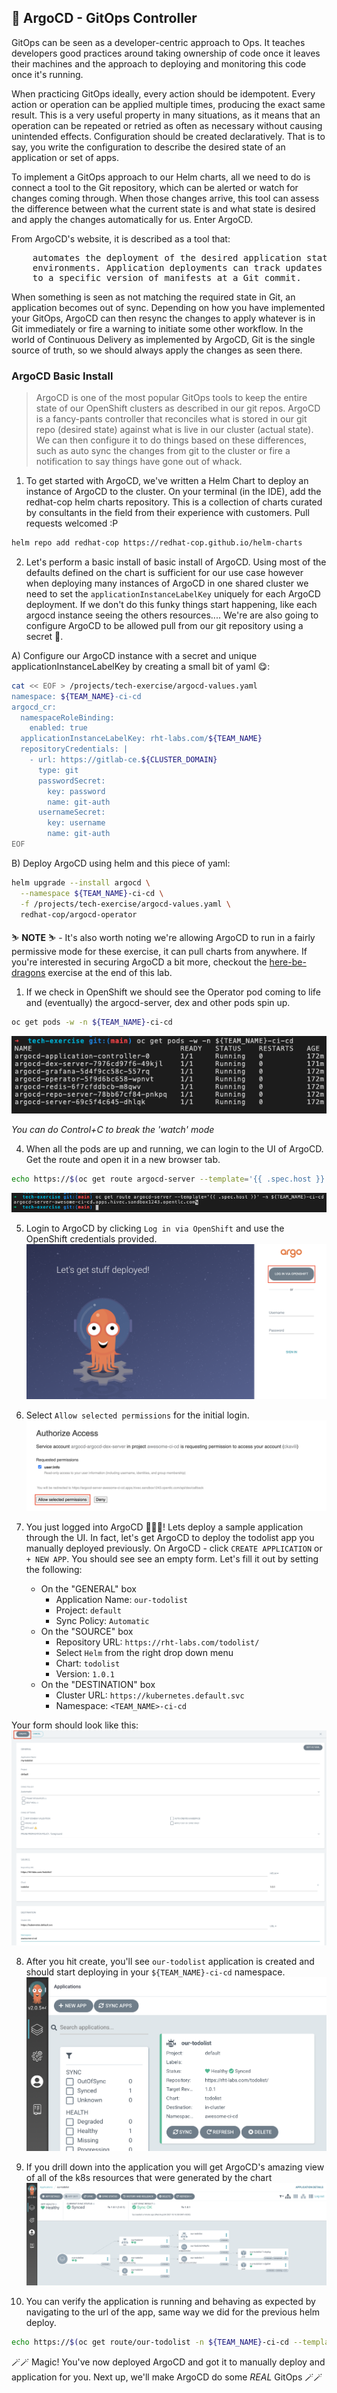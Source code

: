 ## 🐙 ArgoCD - GitOps Controller
GitOps can be seen as a developer-centric approach to Ops. It teaches developers good practices around taking ownership of code once it leaves their machines and the approach to deploying and monitoring this code once it's running.

When practicing GitOps ideally, every action should be idempotent. Every action or operation can be applied multiple times, producing the exact same result. This is a very useful property in many situations, as it means that an operation can be repeated or retried as often as necessary without causing unintended effects. Configuration should be created declaratively. That is to say, you write the configuration to describe the desired state of an application or set of apps.

To implement a GitOps approach to our Helm charts, all we need to do is connect a tool to the Git repository, which can be alerted or watch for changes coming through. When those changes arrive, this tool can assess the difference between what the current state is and what state is desired and apply the changes automatically for
us. Enter ArgoCD.

From ArgoCD's website, it is described as a tool that:

<pre>
    automates the deployment of the desired application states in the specified target
    environments. Application deployments can track updates to branches, tags, or be pinned
    to a specific version of manifests at a Git commit.
</pre>

When something is seen as not matching the required state in Git, an application becomes out of sync. Depending on how you have implemented your GitOps, ArgoCD can then resync the changes to apply whatever is in Git immediately or fire a warning to initiate some other workflow. In the world of Continuous Delivery as implemented by ArgoCD, Git is the single source of truth, so we should always apply the changes as seen there.

### ArgoCD Basic Install
> ArgoCD is one of the most popular GitOps tools to keep the entire state of our OpenShift clusters as described in our git repos. ArgoCD is a fancy-pants controller that reconciles what is stored in our git repo (desired state) against what is live in our cluster (actual state). We can then configure it to do things based on these differences, such as auto sync the changes from git to the cluster or fire a notification to say things have gone out of whack.

1. To get started with ArgoCD, we've written a Helm Chart to deploy an instance of ArgoCD to the cluster. On your terminal (in the IDE), add the redhat-cop helm charts repository. This is a collection of charts curated by consultants in the field from their experience with customers. Pull requests welcomed :P
```bash
helm repo add redhat-cop https://redhat-cop.github.io/helm-charts
```

2. Let's perform a basic install of basic install of ArgoCD. Using most of the defaults defined on the chart is sufficient for our use case however when deploying many instances of ArgoCD in one shared cluster we need to set the `applicationInstanceLabelKey` uniquely for each ArgoCD deployment. If we don't do this funky things start happening, like each argocd instance seeing the others resources.... 
We're are also going to configure ArgoCD to be allowed pull from our git repository using a secret 🔐.

A) Configure our ArgoCD instance with a secret and unique applicationInstanceLabelKey by creating a small bit of yaml 😋:
```bash
cat << EOF > /projects/tech-exercise/argocd-values.yaml
namespace: ${TEAM_NAME}-ci-cd
argocd_cr:
  namespaceRoleBinding:
    enabled: true
  applicationInstanceLabelKey: rht-labs.com/${TEAM_NAME}
  repositoryCredentials: |
    - url: https://gitlab-ce.${CLUSTER_DOMAIN}
      type: git
      passwordSecret:
        key: password
        name: git-auth
      usernameSecret:
        key: username
        name: git-auth
EOF
```

B) Deploy ArgoCD using helm and this piece of yaml:
```bash
helm upgrade --install argocd \
  --namespace ${TEAM_NAME}-ci-cd \
  -f /projects/tech-exercise/argocd-values.yaml \
  redhat-cop/argocd-operator
```

<p class="tip">
⛷️ <b>NOTE</b> ⛷️ - It's also worth noting we're allowing ArgoCD to run in a fairly permissive mode for these exercise, it can pull charts from anywhere. If you're interested in securing ArgoCD a bit more, checkout the <a href="/#/1-the-manual-menace/666-here-be-dragons?id=here-be-dragons">here-be-dragons</a> exercise at the end of this lab.
</p>

1. If we check in OpenShift we should see the Operator pod coming to life and (eventually) the argocd-server, dex and other pods spin up.
```bash
oc get pods -w -n ${TEAM_NAME}-ci-cd
```
![argocd-pods](images/argocd-pods.png)

*You can do Control+C to break the 'watch' mode*

4. When all the pods are up and running, we can login to the UI of ArgoCD. Get the route and open it in a new browser tab. 
```bash
echo https://$(oc get route argocd-server --template='{{ .spec.host }}' -n ${TEAM_NAME}-ci-cd)  
```
![argocd-route](./images/argocd-route.png)

5. Login to ArgoCD by clicking `Log in via OpenShift` and use the OpenShift credentials provided.
![argocd-login](images/argocd-login.png)

6. Select `Allow selected permissions` for the initial login.
![argocd-allow-permission](images/argocd-allow-permission.png)

7. You just logged into ArgoCD 👏👏👏! Lets deploy a sample application through the UI. In fact, let's get ArgoCD to deploy the todolist app you manually deployed previously. On ArgoCD - click `CREATE APPLICATION` or `+ NEW APP`. You should see see an empty form. Let's fill it out by setting the following:
   * On the "GENERAL" box
      * Application Name: `our-todolist`
      * Project: `default`
      * Sync Policy: `Automatic`
   * On the "SOURCE" box
      * Repository URL: `https://rht-labs.com/todolist/`
      * Select `Helm` from the right drop down menu
      * Chart: `todolist`
      * Version: `1.0.1` 
   * On the "DESTINATION" box
      * Cluster URL: `https://kubernetes.default.svc`
      * Namespace: `<TEAM_NAME>-ci-cd`

Your form should look like this:
![argocd-create-application](images/argocd-create-application.png)

8. After you hit create, you'll see `our-todolist` application is created and should start deploying in your `${TEAM_NAME}-ci-cd` namespace.
![argocd-todolist](images/argocd-todolist.png)

9. If you drill down into the application you will get ArgoCD's amazing view of all of the k8s resources that were generated by the chart
![argocd-todolist-detail](images/argocd-todolist-detail.png)

10. You can verify the application is running and behaving as expected by navigating to the url of the app, same way we did for the previous helm deploy.
```bash
echo https://$(oc get route/our-todolist -n ${TEAM_NAME}-ci-cd --template='{{.spec.host}}')
```

🪄🪄 Magic! You've now deployed ArgoCD and got it to manually deploy and application for you. Next up, we'll make ArgoCD do some *REAL* GitOps 🪄🪄